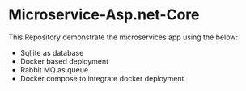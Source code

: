 # Microservice-Asp.net-Core

This Repository demonstrate the microservices app using the below:
- Sqllite as database 
- Docker based deployment
- Rabbit MQ as queue
- Docker compose to integrate docker deployment
